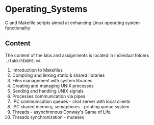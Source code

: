 # Operating_Systems
C and Makefile scripts aimed at enhancing Linux operating system functionality

## Content
The content of the labs and assignments is located in individual folders ```./labX/README.md```.
1. Introduction to Makefiles
2. Compiling and linking static & shared libraries
3. Files management with system libraries
4. Creating and managing UNIX processes
5. Sending and handling UNIX signals
6. Processes communication via pipes
7. IPC communication queues - chat server with local clients
8. IPC shared memory, semaphores - printing queue system
9. Threads - asynchronous Conway's Game of Life
10. Threads synchronization - mutexes